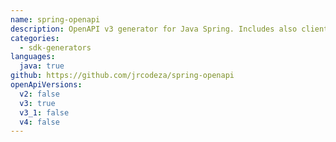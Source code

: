 ```yaml
---
name: spring-openapi
description: OpenAPI v3 generator for Java Spring. Includes also client generation. Supports inheritance with discriminators, Jackson annotations and custom interceptors.
categories:
  - sdk-generators
languages:
  java: true
github: https://github.com/jrcodeza/spring-openapi
openApiVersions:
  v2: false
  v3: true
  v3_1: false
  v4: false
---
```

